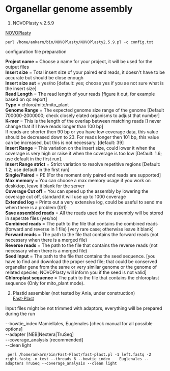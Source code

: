 # Organellar genome assembly

1. NOVOPlasty v.2.5.9

[NOVOPlasty](https://github.com/ndierckx/NOVOPlasty)

`perl /home/ankarn/bin/NOVOPlasty/NOVOPlasty2.5.9.pl -c config.txt`

configuration file preparation

**Project name**         = Choose a name for your project, it will be used for the output files  
**Insert size**          = Total insert size of your paired end reads, it doesn't have to be accurate but should be close enough  
**Insert size aut**      = yes/no [default: yes; choose yes if you ae not sure what is the insert size]   
**Read Length**          = The read length of your reads [figure it out, for example based on qc report]  
**Type**              = chloro/mito/mito_plant  
**Genome Range**         = The expected genome size range of the genome  [Default 700000-2000000; check closely elated organisms to adjust that number]  
**K-mer**                = This is the length of the overlap between matching reads [I never change that if I have reads longer than 100 bp]    
                       If reads are shorter then 90 bp or you have low coverage data, this value should be decreased down to 23.
                       For reads longer then 101 bp, this value can be increased, but this is not necessary. [default: 39]  
**Insert Range**         = This variation on the insert size, could lower it when the coverage is very high or raise it when the
                       coverage is too low [Default: 1.6; use default in the first run].  
**Insert Range strict**  = Strict variation to resolve repetitive regions [Default: 1.2; use default in the first run]  
**Single/Paired**        = PE [For the moment only paired end reads are supported]  
**Max memory**          = You can choose a max memory usage if you work on deskktop, leave it blank for the server  
**Coverage Cut off**     = You can speed up the assembly by lowering the coverage cut off, standard it will use up to 1000 coverage  
**Extended log**        = Prints out a very extensive log, could be useful to send me when there is a problem  (0/1)  
**Save assembled reads** = All the reads used for the assembly will be stored in seperate files (yes/no)  
**Combined reads**       = The path to the file that contains the combined reads (forward and reverse in 1 file) [very rare case; otherwise leave it blank] 
**Forward reads**        = The path to the file that contains the forward reads (not necessary when there is a merged file)  
**Reverse reads**       = The path to the file that contains the reverse reads (not necessary when there is a merged file)  
**Seed Input**          = The path to the file that contains the seed sequence. [you have to find and download the proper seed file; that could be conserved organellar gene from the same or very similar genome or the genome of related species; NOVOPlasty will inform you if the seed is not valid]  
**Chloroplast sequence** = The path to the file that contains the chloroplast sequence (Only for mito_plant mode).  


2. Plastid assembler (not tested by Ania, under construction)   
[Fast-Plast](https://github.com/mrmckain/Fast-Plast)

Input files might be not trimmed with adaptors, everything will be prepared during the run 

--bowtie_index Mamiellales, Euglenales [check manual for all possible options]  
--adapter [NEB|Nextera|TruSeq]  
--coverage_analysis [recommended]  
--clean light   

` perl /home/ankarn/bin/Fast-Plast/fast-plast.pl -1 left.fastq -2 right.fastq -n test --threads 6 --bowtie_index	Euglenales --adapters TruSeq --coverage_analysis --clean light`
